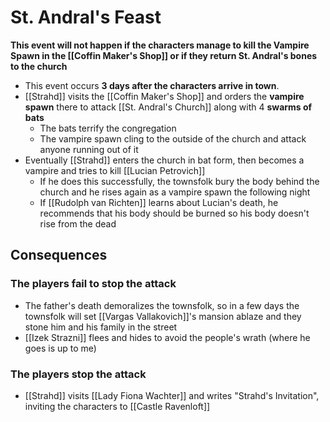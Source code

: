 # St. Andral's Feast
**This event will not happen if the characters manage to kill the Vampire Spawn in the [[Coffin Maker's Shop]] or if they return St. Andral's bones to the church**

* This event occurs **3 days after the characters arrive in town**.
* [[Strahd]] visits the [[Coffin Maker's Shop]] and orders the **vampire spawn** there to attack [[St. Andral's Church]] along with 4 **swarms of bats**
  * The bats terrify the congregation
  * The vampire spawn cling to the outside of the church and attack anyone running out of it
* Eventually [[Strahd]] enters the church in bat form, then becomes a vampire and tries to kill [[Lucian Petrovich]]
  * If he does this successfully, the townsfolk bury the body behind the church and he rises again as a vampire spawn the following night
  * If [[Rudolph van Richten]] learns about Lucian's death, he recommends that his body should be burned so his body doesn't rise from the dead

## Consequences

### The players fail to stop the attack
* The father's death demoralizes the townsfolk, so in a few days the townsfolk will set [[Vargas Vallakovich]]'s mansion ablaze and they stone him and his family in the street
* [[Izek Strazni]] flees and hides to avoid the people's wrath (where he goes is up to me)

### The players stop the attack
* [[Strahd]] visits [[Lady Fiona Wachter]] and writes "Strahd's Invitation", inviting the characters to [[Castle Ravenloft]]                                                                                                                                                                                                                                                                                                 